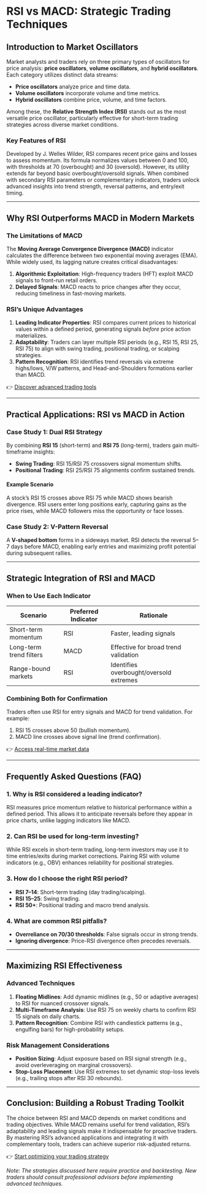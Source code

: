 # RSI vs MACD: Strategic Trading Techniques

## Introduction to Market Oscillators

Market analysts and traders rely on three primary types of oscillators for price analysis: **price oscillators**, **volume oscillators**, and **hybrid oscillators**. Each category utilizes distinct data streams:  
- **Price oscillators** analyze price and time data.  
- **Volume oscillators** incorporate volume and time metrics.  
- **Hybrid oscillators** combine price, volume, and time factors.  

Among these, the **Relative Strength Index (RSI)** stands out as the most versatile price oscillator, particularly effective for short-term trading strategies across diverse market conditions.

### Key Features of RSI  
Developed by J. Welles Wilder, RSI compares recent price gains and losses to assess momentum. Its formula normalizes values between 0 and 100, with thresholds at 70 (overbought) and 30 (oversold). However, its utility extends far beyond basic overbought/oversold signals. When combined with secondary RSI parameters or complementary indicators, traders unlock advanced insights into trend strength, reversal patterns, and entry/exit timing.

---

## Why RSI Outperforms MACD in Modern Markets

### The Limitations of MACD  
The **Moving Average Convergence Divergence (MACD)** indicator calculates the difference between two exponential moving averages (EMA). While widely used, its lagging nature creates critical disadvantages:  
1. **Algorithmic Exploitation**: High-frequency traders (HFT) exploit MACD signals to front-run retail orders.  
2. **Delayed Signals**: MACD reacts to price changes after they occur, reducing timeliness in fast-moving markets.  

### RSI’s Unique Advantages  
1. **Leading Indicator Properties**: RSI compares current prices to historical values within a defined period, generating signals *before* price action materializes.  
2. **Adaptability**: Traders can layer multiple RSI periods (e.g., RSI 15, RSI 25, RSI 75) to align with swing trading, positional trading, or scalping strategies.  
3. **Pattern Recognition**: RSI identifies trend reversals via extreme highs/lows, V/W patterns, and Head-and-Shoulders formations earlier than MACD.  

👉 [Discover advanced trading tools](https://bit.ly/okx-bonus)  

---

## Practical Applications: RSI vs MACD in Action

### Case Study 1: Dual RSI Strategy  
By combining **RSI 15** (short-term) and **RSI 75** (long-term), traders gain multi-timeframe insights:  
- **Swing Trading**: RSI 15/RSI 75 crossovers signal momentum shifts.  
- **Positional Trading**: RSI 25/RSI 75 alignments confirm sustained trends.  

#### Example Scenario  
A stock’s RSI 15 crosses above RSI 75 while MACD shows bearish divergence. RSI users enter long positions early, capturing gains as the price rises, while MACD followers miss the opportunity or face losses.

### Case Study 2: V-Pattern Reversal  
A **V-shaped bottom** forms in a sideways market. RSI detects the reversal 5–7 days before MACD, enabling early entries and maximizing profit potential during subsequent rallies.

---

## Strategic Integration of RSI and MACD

### When to Use Each Indicator  
| **Scenario**          | **Preferred Indicator** | **Rationale**                          |  
|------------------------|--------------------------|------------------------------------------|  
| Short-term momentum    | RSI                      | Faster, leading signals                  |  
| Long-term trend filters| MACD                     | Effective for broad trend validation     |  
| Range-bound markets    | RSI                      | Identifies overbought/oversold extremes  |  

### Combining Both for Confirmation  
Traders often use RSI for entry signals and MACD for trend validation. For example:  
1. RSI 15 crosses above 50 (bullish momentum).  
2. MACD line crosses above signal line (trend confirmation).  

👉 [Access real-time market data](https://bit.ly/okx-bonus)  

---

## Frequently Asked Questions (FAQ)

### 1. **Why is RSI considered a leading indicator?**  
RSI measures price momentum relative to historical performance within a defined period. This allows it to anticipate reversals before they appear in price charts, unlike lagging indicators like MACD.

### 2. **Can RSI be used for long-term investing?**  
While RSI excels in short-term trading, long-term investors may use it to time entries/exits during market corrections. Pairing RSI with volume indicators (e.g., OBV) enhances reliability for positional strategies.

### 3. **How do I choose the right RSI period?**  
- **RSI 7–14**: Short-term trading (day trading/scalping).  
- **RSI 15–25**: Swing trading.  
- **RSI 50+**: Positional trading and macro trend analysis.  

### 4. **What are common RSI pitfalls?**  
- **Overreliance on 70/30 thresholds**: False signals occur in strong trends.  
- **Ignoring divergence**: Price-RSI divergence often precedes reversals.  

---

## Maximizing RSI Effectiveness

### Advanced Techniques  
1. **Floating Midlines**: Add dynamic midlines (e.g., 50 or adaptive averages) to RSI for nuanced crossover signals.  
2. **Multi-Timeframe Analysis**: Use RSI 75 on weekly charts to confirm RSI 15 signals on daily charts.  
3. **Pattern Recognition**: Combine RSI with candlestick patterns (e.g., engulfing bars) for high-probability setups.  

### Risk Management Considerations  
- **Position Sizing**: Adjust exposure based on RSI signal strength (e.g., avoid overleveraging on marginal crossovers).  
- **Stop-Loss Placement**: Use RSI extremes to set dynamic stop-loss levels (e.g., trailing stops after RSI 30 rebounds).  

---

## Conclusion: Building a Robust Trading Toolkit

The choice between RSI and MACD depends on market conditions and trading objectives. While MACD remains useful for trend validation, RSI’s adaptability and leading signals make it indispensable for proactive traders. By mastering RSI’s advanced applications and integrating it with complementary tools, traders can achieve superior risk-adjusted returns.

👉 [Start optimizing your trading strategy](https://bit.ly/okx-bonus)  

*Note: The strategies discussed here require practice and backtesting. New traders should consult professional advisors before implementing advanced techniques.*